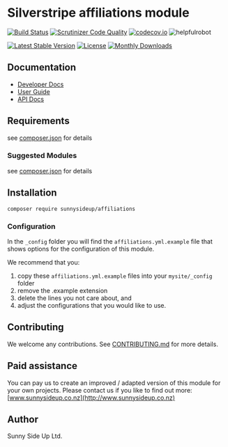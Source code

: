 # Silverstripe affiliations module
[![Build Status](https://travis-ci.org/sunnysideup/silverstripe-affiliations.svg?branch=master)](https://travis-ci.org/sunnysideup/silverstripe-affiliations)
[![Scrutinizer Code Quality](https://scrutinizer-ci.com/g/sunnysideup/silverstripe-affiliations/badges/quality-score.png?b=master)](https://scrutinizer-ci.com/g/sunnysideup/silverstripe-affiliations/?branch=master)
[![codecov.io](https://codecov.io/github/sunnysideup/silverstripe-affiliations/coverage.svg?branch=master)](https://codecov.io/github/sunnysideup/silverstripe-affiliations?branch=master)
![helpfulrobot](https://helpfulrobot.io/sunnysideup/affiliations/badge)

[![Latest Stable Version](https://poser.pugx.org/sunnysideup/affiliations/version)](https://packagist.org/packages/sunnysideup/affiliations)
[![License](https://poser.pugx.org/sunnysideup/affiliations/license)](https://packagist.org/packages/sunnysideup/affiliations)
[![Monthly Downloads](https://poser.pugx.org/sunnysideup/affiliations/d/monthly)](https://packagist.org/packages/sunnysideup/affiliations)


## Documentation



 * [Developer Docs](docs/en/INDEX.md)
 * [User Guide](docs/en/userguide.md)
 * [API Docs](http://docs.ssmods.com/sunnysideup/affiliations/classes.xhtml)

## Requirements



see [composer.json](composer.json) for details

### Suggested Modules



see [composer.json](composer.json) for details


## Installation


```
composer require sunnysideup/affiliations
```

### Configuration



In the `_config` folder you will find the `affiliations.yml.example`
file that shows options for the configuration of this module.

We recommend that you:

  1. copy these `affiliations.yml.example` files into your
`mysite/_config` folder
  2. remove the .example extension
  3. delete the lines you not care about, and
  4. adjust the configurations that you would like to use.


## Contributing



We welcome any contributions. See [CONTRIBUTING.md](CONTRIBUTING.md) for more details.

## Paid assistance



You can pay us to create an improved / adapted version of this module for your own projects.  Please contact us if you like to find out more: [www.sunnysideup.co.nz](http://www.sunnysideup.co.nz)

## Author



Sunny Side Up Ltd.
